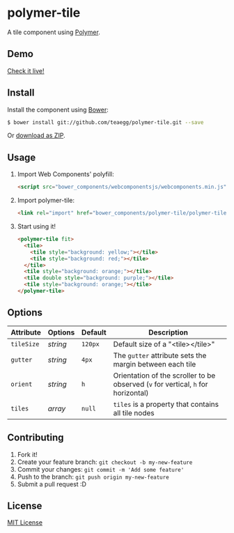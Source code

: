 # polymer-tile

A tile component using [Polymer](http://www.polymer-project.org/).

## Demo

[Check it live!](http://teaegg.github.io/polymer-tile)

## Install

Install the component using [Bower](http://bower.io/):

```sh
$ bower install git://github.com/teaegg/polymer-tile.git --save
```

Or [download as ZIP](https://github.com/teaegg/polymer-tile/archive/master.zip).

## Usage

1. Import Web Components' polyfill:

    ```html
    <script src="bower_components/webcomponentsjs/webcomponents.min.js"></script>
    ```

2. Import polymer-tile:

    ```html
    <link rel="import" href="bower_components/polymer-tile/polymer-tile.html">
    ```

3. Start using it!

    ```html
    <polymer-tile fit>
      <tile>
        <tile style="background: yellow;"></tile>
        <tile style="background: red;"></tile>
      </tile>
      <tile style="background: orange;"></tile>
      <tile double style="background: purple;"></tile>
      <tile style="background: orange;"></tile>
    </polymer-tile>
    ```

## Options

Attribute  | Options                   | Default             | Description
---        | ---                       | ---                 | ---
`tileSize` | *string*                  | `120px`             | Default size of a "&lt;tile&gt;&lt;/tile&gt;"
`gutter`   | *string*                  | `4px`               | The `gutter` attribute sets the margin between each tile
`orient`   | *string*                  | `h`                 | Orientation of the scroller to be observed (`v` for vertical, `h` for horizontal)
`tiles`    | *array*                   | `null`              | `tiles` is a property that contains all tile nodes

## Contributing

1. Fork it!
2. Create your feature branch: `git checkout -b my-new-feature`
3. Commit your changes: `git commit -m 'Add some feature'`
4. Push to the branch: `git push origin my-new-feature`
5. Submit a pull request :D

## License

[MIT License](https://github.com/teaegg/polymer-tile/blob/master/LICENSE)

